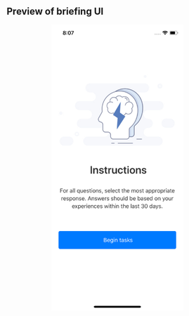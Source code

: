 
## Preview of briefing UI
<p align="center">
  <img src="src/assets/sample-brief.png" width="300">
</p>

